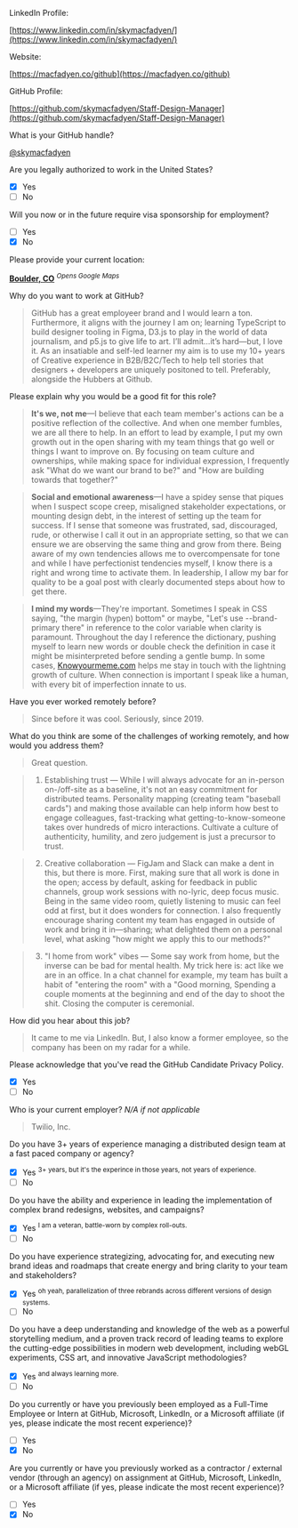 LinkedIn Profile:

[https://www.linkedin.com/in/skymacfadyen/](https://www.linkedin.com/in/skymacfadyen/)

Website:

[https://macfadyen.co/github](https://macfadyen.co/github)

GitHub Profile:

[https://github.com/skymacfadyen/Staff-Design-Manager](https://github.com/skymacfadyen/Staff-Design-Manager)

What is your GitHub handle?

[@skymacfadyen](https://github.com/skymacfadyen)

Are you legally authorized to work in the United States?
- [x] Yes
- [ ] No

Will you now or in the future require visa sponsorship for employment?
- [ ] Yes
- [x] No

Please provide your current location:

[**Boulder, CO**](https://goo.gl/maps/NY9iEkzckjFfA6KM7)
<sup>_Opens Google Maps_</sup>

Why do you want to work at GitHub?

> GitHub has a great employeer brand and I would learn a ton. Furthermore, it aligns with the journey I am on; learning TypeScript to build designer tooling in Figma, D3.js to play in the world of data journalism, and p5.js to give life to art. I’ll admit…it’s hard—but, I love it. As an insatiable and self-led learner my aim is to use my 10+ years of Creative experience in B2B/B2C/Tech to help tell stories that designers + developers are uniquely positoned to tell. Preferably, alongside the Hubbers at Github.

Please explain why you would be a good fit for this role?

> **It's we, not me**—I believe that each team member's actions can be a positive reflection of the collective. And when one member fumbles, we are all there to help. In an effort to lead by example, I put my own growth out in the open sharing with my team things that go well or things I want to improve on. By focusing on team culture and ownerships, while making space for individual expression, I frequently ask "What do we want our brand to be?" and "How are building towards that together?" 

> **Social and emotional awareness**—I have a spidey sense that piques when I suspect scope creep, misaligned stakeholder expectations, or mounting design debt, in the interest of setting up the team for success. If I sense that someone was frustrated, sad, discouraged, rude, or otherwise I call it out in an appropriate setting, so that we can ensure we are observing the same thing and grow from there. Being aware of my own tendencies allows me to overcompensate for tone and while I have perfectionist tendencies myself, I know there is a right and wrong time to activate them. In leadership, I allow my bar for quality to be a goal post with clearly documented steps about how to get there.

> **I mind my words**—They're important. Sometimes I speak in CSS saying, "the margin (hypen) bottom" or maybe, "Let's use --brand-primary there" in reference to the color variable when clarity is paramount. Throughout the day I reference the dictionary, pushing myself to learn new words or double check the definition in case it might be misinterpreted before sending a gentle bump. In some cases, [Knowyourmeme.com](https://knowyourmeme.com/) helps me stay in touch with the lightning growth of culture. When connection is important I speak like a human, with every bit of imperfection innate to us.

Have you ever worked remotely before?

>Since before it was cool. Seriously, since 2019.

What do you think are some of the challenges of working remotely, and how would you address them?
>Great question.

>1. Establishing trust — While I will always advocate for an in-person on-/off-site as a baseline, it's not an easy commitment for distributed teams. Personality mapping (creating team "baseball cards") and making those available can help inform how best to engage colleagues, fast-tracking what getting-to-know-someone takes over hundreds of micro interactions. Cultivate a culture of authenticity, humility, and zero judgement is just a precursor to trust. 

>2. Creative collaboration — FigJam and Slack can make a dent in this, but there is more. First, making sure that all work is done in the open; access by default, asking for feedback in public channels, group work sessions with no-lyric, deep focus music. Being in the same video room, quietly listening to music can feel odd at first, but it does wonders for connection. I also frequently encourage sharing content my team has engaged in outside of work and bring it in—sharing; what delighted them on a personal level, what asking "how might we apply this to our methods?" 

>3. "I home from work" vibes — Some say work from home, but the inverse can be bad for mental health. My trick here is: act like we are in an office. In a chat channel for example, my team has built a habit of "entering the room" with a "Good morning,  Spending a couple moments at the beginning and end of the day to shoot the shit. Closing the computer is ceremonial. 

How did you hear about this job?

> It came to me via LinkedIn. But, I also know a former employee, so the company has been on my radar for a while.

Please acknowledge that you've read the GitHub Candidate Privacy Policy.
- [x] Yes
- [ ] No

Who is your current employer? _N/A if not applicable_

>Twilio, Inc.

Do you have 3+ years of experience managing a distributed design team at a fast paced company or agency?
- [x] Yes <sup>3+ years, but it's the experince in those years, not years of experience.</sup>
- [ ] No

Do you have the ability and experience in leading the implementation of complex brand redesigns, websites, and campaigns? 
- [x] Yes <sup>I am a veteran, battle-worn by complex roll-outs.</sup>
- [ ] No

Do you have experience strategizing, advocating for, and executing new brand ideas and roadmaps that create energy and bring clarity to your team and stakeholders?
- [x] Yes <sup>oh yeah, parallelization of three rebrands across different versions of design systems.</sup>
- [ ] No

Do you have a deep understanding and knowledge of the web as a powerful storytelling medium, and a proven track record of leading teams to explore the cutting-edge possibilities in modern web development, including webGL experiments, CSS art, and innovative JavaScript methodologies?
- [x] Yes <sup>and always learning more.</sup>
- [ ] No

Do you currently or have you previously been employed as a Full-Time Employee or Intern at GitHub, Microsoft, LinkedIn, or a Microsoft affiliate (if yes, please indicate the most recent experience)?
- [ ] Yes
- [x] No

Are you currently or have you previously worked as a contractor / external vendor (through an agency) on assignment at GitHub, Microsoft, LinkedIn, or a Microsoft affiliate (if yes, please indicate the most recent experience)?
- [ ] Yes
- [x] No
